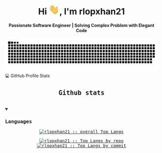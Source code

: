 <div align="center">
<h1 align="center">Hi <img width="35" src="https://github.com/1999AZZAR/1999AZZAR/blob/main/resources/img/waving.gif">, I'm rlopxhan21</h1>
<h4 align="center">Passionate Software Engineer | Solving Complex Problem with Elegant Code</h4>
</div>

<div align="center">
  <a href="https://1999azzar.github.io/1999AZZAR/">
  <img  src="https://github.com/1999AZZAR/1999AZZAR/blob/main/resources/img/grid-snake.svg"
       alt="snake" /></a>
</div>
  
<summary>💻 GitHub Profile Stats</summary>
<div>
<samp>
  <h2 align="center"> Github stats </h2>
    <br/>
  <details open>
<summary><h3>Languages</h3></summary>
    <p align="center">
      <a href="https://github.com/rlopxhan21/">
      <img src="https://github-readme-stats.vercel.app/api/top-langs/?username=rlopxhan21&langs_count=6&theme=gruvbox&layout=compact&hide_border=true"
      alt="rlopxhan21 :: overall Top Langs " /></a>
    </p>
    <p align="center">
      <a href="https://github.com/rlopxhan21/">
      <img width="45%" src="https://github-profile-summary-cards.vercel.app/api/cards/repos-per-language?username=rlopxhan21&theme=gruvbox&layout=compact&hide_border=true"
      alt="rlopxhan21 :: Top Langs by repo" />
      <img width="45%" src="https://github-profile-summary-cards.vercel.app/api/cards/most-commit-language?username=rlopxhan21&theme=gruvbox&layout=compact&hide_border=true"
      alt="rlopxhan21 :: Top Langs by commit" />
      </a>
    </p>
</details>
